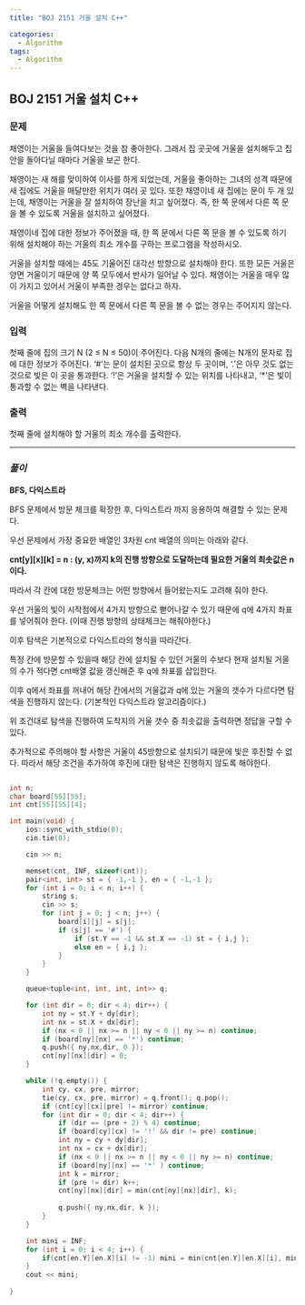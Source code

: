 ```yaml
---
title: "BOJ 2151 거울 설치 C++"

categories:
  - Algorithm
tags:
  - Algorithm
---
```


## BOJ 2151 거울 설치 C++

### 문제

채영이는 거울을 들여다보는 것을 참 좋아한다. 그래서 집 곳곳에 거울을 설치해두고 집 안을 돌아다닐 때마다 거울을 보곤 한다.

채영이는 새 해를 맞이하여 이사를 하게 되었는데, 거울을 좋아하는 그녀의 성격 때문에 새 집에도 거울을 매달만한 위치가 여러 곳 있다. 또한 채영이네 새 집에는 문이 두 개 있는데, 채영이는 거울을 잘 설치하여 장난을 치고 싶어졌다. 즉, 한 쪽 문에서 다른 쪽 문을 볼 수 있도록 거울을 설치하고 싶어졌다.

채영이네 집에 대한 정보가 주어졌을 때, 한 쪽 문에서 다른 쪽 문을 볼 수 있도록 하기 위해 설치해야 하는 거울의 최소 개수를 구하는 프로그램을 작성하시오.

거울을 설치할 때에는 45도 기울어진 대각선 방향으로 설치해야 한다. 또한 모든 거울은 양면 거울이기 때문에 양 쪽 모두에서 반사가 일어날 수 있다. 채영이는 거울을 매우 많이 가지고 있어서 거울이 부족한 경우는 없다고 하자.

거울을 어떻게 설치해도 한 쪽 문에서 다른 쪽 문을 볼 수 없는 경우는 주어지지 않는다.

### 입력

첫째 줄에 집의 크기 N (2 ≤ N ≤ 50)이 주어진다. 다음 N개의 줄에는 N개의 문자로 집에 대한 정보가 주어진다. ‘#’는 문이 설치된 곳으로 항상 두 곳이며, ‘.’은 아무 것도 없는 것으로 빛은 이 곳을 통과한다. ‘!’은 거울을 설치할 수 있는 위치를 나타내고, ‘*’은 빛이 통과할 수 없는 벽을 나타낸다.

### 출력

첫째 줄에 설치해야 할 거울의 최소 개수를 출력한다.

---

### _풀이_

**BFS, 다익스트라**

BFS 문제에서 방문 체크를 확장한 후, 다익스트라 까지 응용하여 해결할 수 있는 문제다.

우선 문제에서 가장 중요한 배열인 3차원 cnt 배열의 의미는 아래와 같다.

**cnt[y][x][k] = n : (y, x)까지 k의 진행 방향으로 도달하는데 필요한 거울의 최솟값은 n이다.**

따라서 각 칸에 대한 방문체크는 어떤 방향에서 들어왔는지도 고려해 줘야 한다.

우선 거울의 빛이 시작점에서 4가지 방향으로 뻗어나갈 수 있기 때문에 q에 4가지 좌표를 넣어줘야 한다. (이때 진행 방향의 상태체크는 해줘야한다.)

이후 탐색은 기본적으로 다익스트라의 형식을 따라간다. 

특정 칸에 방문할 수 있을때 해당 칸에 설치될 수 있던 거울의 수보다 현재 설치될 거울의 수가 적다면 cnt배열 값을 갱신해준 후 q에 좌표를 삽입한다.

이후 q에서 좌표를 꺼내어 해당 칸에서의 거울값과 q에 있는 거울의 갯수가 다르다면 탐색을 진행하지 않는다. (기본적인 다익스트라 알고리즘이다.)

위 조건대로 탐색을 진행하여 도착지의 거울 갯수 중 최솟값을 출력하면 정답을 구할 수 있다.

추가적으로 주의해야 할 사항은 거울이 45방향으로 설치되기 때문에 빛은 후진할 수 없다. 따라서 해당 조건을 추가하여 후진에 대한 탐색은 진행하지 않도록 해야한다.


```c++

int n;
char board[55][55];
int cnt[55][55][4];

int main(void) {
    ios::sync_with_stdio(0);
    cin.tie(0);

    cin >> n;

    memset(cnt, INF, sizeof(cnt));
    pair<int, int> st = { -1,-1 }, en = { -1,-1 };
    for (int i = 0; i < n; i++) {
        string s;
        cin >> s;
        for (int j = 0; j < n; j++) {
            board[i][j] = s[j];
            if (s[j] == '#') {
                if (st.Y == -1 && st.X == -1) st = { i,j };
                else en = { i,j };
            }
        }
    }

    queue<tuple<int, int, int, int>> q;

    for (int dir = 0; dir < 4; dir++) {
        int ny = st.Y + dy[dir];
        int nx = st.X + dx[dir];
        if (nx < 0 || nx >= n || ny < 0 || ny >= n) continue;
        if (board[ny][nx] == '*') continue;
        q.push({ ny,nx,dir, 0 });
        cnt[ny][nx][dir] = 0;
    }

    while (!q.empty()) {
        int cy, cx, pre, mirror;
        tie(cy, cx, pre, mirror) = q.front(); q.pop();
        if (cnt[cy][cx][pre] != mirror) continue;
        for (int dir = 0; dir < 4; dir++) {
            if (dir == (pre + 2) % 4) continue;
            if (board[cy][cx] != '!' && dir != pre) continue;
            int ny = cy + dy[dir];
            int nx = cx + dx[dir];
            if (nx < 0 || nx >= n || ny < 0 || ny >= n) continue;
            if (board[ny][nx] == '*' ) continue;
            int k = mirror;
            if (pre != dir) k++;
            cnt[ny][nx][dir] = min(cnt[ny][nx][dir], k);
            
            q.push({ ny,nx,dir, k });
        }
    }

    int mini = INF;
    for (int i = 0; i < 4; i++) {
        if(cnt[en.Y][en.X][i] != -1) mini = min(cnt[en.Y][en.X][i], mini);
    }
    cout << mini;
    
}

```
